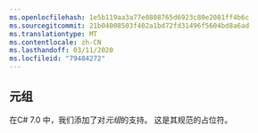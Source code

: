 ```yaml
---
ms.openlocfilehash: 1e5b119aa3a77e0808765d6923c80e2081ff4b6c
ms.sourcegitcommit: 21b04008503f402a1bd72fd31496f5604bd8a6ad
ms.translationtype: MT
ms.contentlocale: zh-CN
ms.lasthandoff: 03/11/2020
ms.locfileid: "79484272"
---
```

## <a name="tuples"></a>元组

在C# 7.0 中，我们添加了对*元组*的支持。  这是其规范的占位符。
